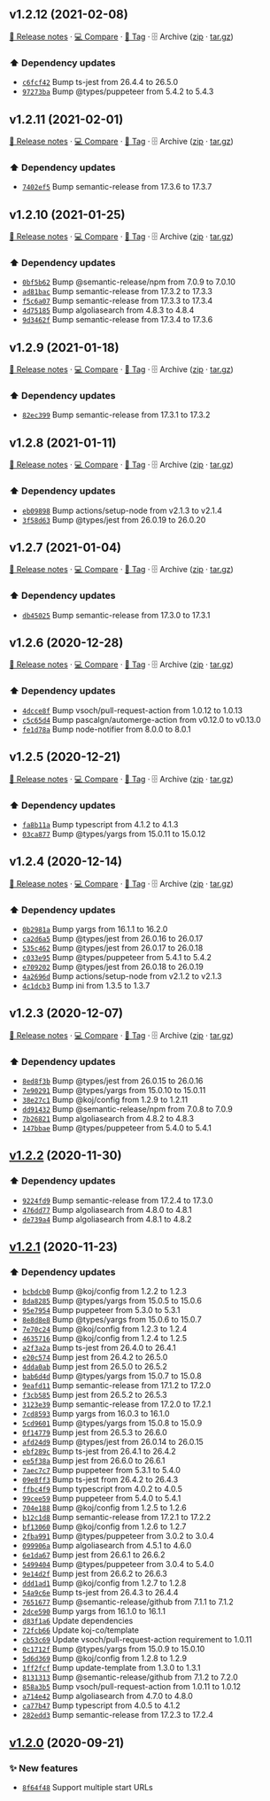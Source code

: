 ## v1.2.12 (2021-02-08)

[📝 Release notes](https://github.com/koj-co/algolia-crawl/releases/tag/v1.2.12) · [💻 Compare](https://github.com/koj-co/algolia-crawl/compare/v1.2.11...v1.2.12) · [🔖 Tag](https://github.com/koj-co/algolia-crawl/tree/v1.2.12) · 🗄️ Archive ([zip](https://github.com/koj-co/algolia-crawl/archive/v1.2.12.zip) · [tar.gz](https://github.com/koj-co/algolia-crawl/archive/v1.2.12.tar.gz))

### ⬆️ Dependency updates

- [`c6fcf42`](https://github.com/koj-co/algolia-crawl/commit/c6fcf42)  Bump ts-jest from 26.4.4 to 26.5.0
- [`97273ba`](https://github.com/koj-co/algolia-crawl/commit/97273ba)  Bump @types/puppeteer from 5.4.2 to 5.4.3

## v1.2.11 (2021-02-01)

[📝 Release notes](https://github.com/koj-co/algolia-crawl/releases/tag/v1.2.11) · [💻 Compare](https://github.com/koj-co/algolia-crawl/compare/v1.2.10...v1.2.11) · [🔖 Tag](https://github.com/koj-co/algolia-crawl/tree/v1.2.11) · 🗄️ Archive ([zip](https://github.com/koj-co/algolia-crawl/archive/v1.2.11.zip) · [tar.gz](https://github.com/koj-co/algolia-crawl/archive/v1.2.11.tar.gz))

### ⬆️ Dependency updates

- [`7402ef5`](https://github.com/koj-co/algolia-crawl/commit/7402ef5)  Bump semantic-release from 17.3.6 to 17.3.7

## v1.2.10 (2021-01-25)

[📝 Release notes](https://github.com/koj-co/algolia-crawl/releases/tag/v1.2.10) · [💻 Compare](https://github.com/koj-co/algolia-crawl/compare/v1.2.9...v1.2.10) · [🔖 Tag](https://github.com/koj-co/algolia-crawl/tree/v1.2.10) · 🗄️ Archive ([zip](https://github.com/koj-co/algolia-crawl/archive/v1.2.10.zip) · [tar.gz](https://github.com/koj-co/algolia-crawl/archive/v1.2.10.tar.gz))

### ⬆️ Dependency updates

- [`0bf5b62`](https://github.com/koj-co/algolia-crawl/commit/0bf5b62)  Bump @semantic-release/npm from 7.0.9 to 7.0.10
- [`ad81bac`](https://github.com/koj-co/algolia-crawl/commit/ad81bac)  Bump semantic-release from 17.3.2 to 17.3.3
- [`f5c6a07`](https://github.com/koj-co/algolia-crawl/commit/f5c6a07)  Bump semantic-release from 17.3.3 to 17.3.4
- [`4d75185`](https://github.com/koj-co/algolia-crawl/commit/4d75185)  Bump algoliasearch from 4.8.3 to 4.8.4
- [`9d3462f`](https://github.com/koj-co/algolia-crawl/commit/9d3462f)  Bump semantic-release from 17.3.4 to 17.3.6

## v1.2.9 (2021-01-18)

[📝 Release notes](https://github.com/koj-co/algolia-crawl/releases/tag/v1.2.9) · [💻 Compare](https://github.com/koj-co/algolia-crawl/compare/v1.2.8...v1.2.9) · [🔖 Tag](https://github.com/koj-co/algolia-crawl/tree/v1.2.9) · 🗄️ Archive ([zip](https://github.com/koj-co/algolia-crawl/archive/v1.2.9.zip) · [tar.gz](https://github.com/koj-co/algolia-crawl/archive/v1.2.9.tar.gz))

### ⬆️ Dependency updates

- [`82ec399`](https://github.com/koj-co/algolia-crawl/commit/82ec399)  Bump semantic-release from 17.3.1 to 17.3.2

## v1.2.8 (2021-01-11)

[📝 Release notes](https://github.com/koj-co/algolia-crawl/releases/tag/v1.2.8) · [💻 Compare](https://github.com/koj-co/algolia-crawl/compare/v1.2.7...v1.2.8) · [🔖 Tag](https://github.com/koj-co/algolia-crawl/tree/v1.2.8) · 🗄️ Archive ([zip](https://github.com/koj-co/algolia-crawl/archive/v1.2.8.zip) · [tar.gz](https://github.com/koj-co/algolia-crawl/archive/v1.2.8.tar.gz))

### ⬆️ Dependency updates

- [`eb09898`](https://github.com/koj-co/algolia-crawl/commit/eb09898)  Bump actions/setup-node from v2.1.3 to v2.1.4
- [`3f58d63`](https://github.com/koj-co/algolia-crawl/commit/3f58d63)  Bump @types/jest from 26.0.19 to 26.0.20

## v1.2.7 (2021-01-04)

[📝 Release notes](https://github.com/koj-co/algolia-crawl/releases/tag/v1.2.7) · [💻 Compare](https://github.com/koj-co/algolia-crawl/compare/v1.2.6...v1.2.7) · [🔖 Tag](https://github.com/koj-co/algolia-crawl/tree/v1.2.7) · 🗄️ Archive ([zip](https://github.com/koj-co/algolia-crawl/archive/v1.2.7.zip) · [tar.gz](https://github.com/koj-co/algolia-crawl/archive/v1.2.7.tar.gz))

### ⬆️ Dependency updates

- [`db45025`](https://github.com/koj-co/algolia-crawl/commit/db45025)  Bump semantic-release from 17.3.0 to 17.3.1

## v1.2.6 (2020-12-28)

[📝 Release notes](https://github.com/koj-co/algolia-crawl/releases/tag/v1.2.6) · [💻 Compare](https://github.com/koj-co/algolia-crawl/compare/v1.2.5...v1.2.6) · [🔖 Tag](https://github.com/koj-co/algolia-crawl/tree/v1.2.6) · 🗄️ Archive ([zip](https://github.com/koj-co/algolia-crawl/archive/v1.2.6.zip) · [tar.gz](https://github.com/koj-co/algolia-crawl/archive/v1.2.6.tar.gz))

### ⬆️ Dependency updates

- [`4dcce8f`](https://github.com/koj-co/algolia-crawl/commit/4dcce8f)  Bump vsoch/pull-request-action from 1.0.12 to 1.0.13
- [`c5c65d4`](https://github.com/koj-co/algolia-crawl/commit/c5c65d4)  Bump pascalgn/automerge-action from v0.12.0 to v0.13.0
- [`fe1d78a`](https://github.com/koj-co/algolia-crawl/commit/fe1d78a)  Bump node-notifier from 8.0.0 to 8.0.1

## v1.2.5 (2020-12-21)

[📝 Release notes](https://github.com/koj-co/algolia-crawl/releases/tag/v1.2.5) · [💻 Compare](https://github.com/koj-co/algolia-crawl/compare/v1.2.4...v1.2.5) · [🔖 Tag](https://github.com/koj-co/algolia-crawl/tree/v1.2.5) · 🗄️ Archive ([zip](https://github.com/koj-co/algolia-crawl/archive/v1.2.5.zip) · [tar.gz](https://github.com/koj-co/algolia-crawl/archive/v1.2.5.tar.gz))

### ⬆️ Dependency updates

- [`fa8b11a`](https://github.com/koj-co/algolia-crawl/commit/fa8b11a)  Bump typescript from 4.1.2 to 4.1.3
- [`03ca877`](https://github.com/koj-co/algolia-crawl/commit/03ca877)  Bump @types/yargs from 15.0.11 to 15.0.12

## v1.2.4 (2020-12-14)

[📝 Release notes](https://github.com/koj-co/algolia-crawl/releases/tag/v1.2.4) · [💻 Compare](https://github.com/koj-co/algolia-crawl/compare/v1.2.3...v1.2.4) · [🔖 Tag](https://github.com/koj-co/algolia-crawl/tree/v1.2.4) · 🗄️ Archive ([zip](https://github.com/koj-co/algolia-crawl/archive/v1.2.4.zip) · [tar.gz](https://github.com/koj-co/algolia-crawl/archive/v1.2.4.tar.gz))

### ⬆️ Dependency updates

- [`0b2981a`](https://github.com/koj-co/algolia-crawl/commit/0b2981a)  Bump yargs from 16.1.1 to 16.2.0
- [`ca2d6a5`](https://github.com/koj-co/algolia-crawl/commit/ca2d6a5)  Bump @types/jest from 26.0.16 to 26.0.17
- [`535c462`](https://github.com/koj-co/algolia-crawl/commit/535c462)  Bump @types/jest from 26.0.17 to 26.0.18
- [`c033e95`](https://github.com/koj-co/algolia-crawl/commit/c033e95)  Bump @types/puppeteer from 5.4.1 to 5.4.2
- [`e709202`](https://github.com/koj-co/algolia-crawl/commit/e709202)  Bump @types/jest from 26.0.18 to 26.0.19
- [`4a2696d`](https://github.com/koj-co/algolia-crawl/commit/4a2696d)  Bump actions/setup-node from v2.1.2 to v2.1.3
- [`4c1dcb3`](https://github.com/koj-co/algolia-crawl/commit/4c1dcb3)  Bump ini from 1.3.5 to 1.3.7

## v1.2.3 (2020-12-07)

[📝 Release notes](https://github.com/koj-co/algolia-crawl/releases/tag/v1.2.3) · [💻 Compare](https://github.com/koj-co/algolia-crawl/compare/v1.2.2...v1.2.3) · [🔖 Tag](https://github.com/koj-co/algolia-crawl/tree/v1.2.3) · 🗄️ Archive ([zip](https://github.com/koj-co/algolia-crawl/archive/v1.2.3.zip) · [tar.gz](https://github.com/koj-co/algolia-crawl/archive/v1.2.3.tar.gz))

### ⬆️ Dependency updates

- [`8ed8f3b`](https://github.com/koj-co/algolia-crawl/commit/8ed8f3b)  Bump @types/jest from 26.0.15 to 26.0.16
- [`7e90291`](https://github.com/koj-co/algolia-crawl/commit/7e90291)  Bump @types/yargs from 15.0.10 to 15.0.11
- [`38e27c1`](https://github.com/koj-co/algolia-crawl/commit/38e27c1)  Bump @koj/config from 1.2.9 to 1.2.11
- [`dd91432`](https://github.com/koj-co/algolia-crawl/commit/dd91432)  Bump @semantic-release/npm from 7.0.8 to 7.0.9
- [`7b26821`](https://github.com/koj-co/algolia-crawl/commit/7b26821)  Bump algoliasearch from 4.8.2 to 4.8.3
- [`147bbae`](https://github.com/koj-co/algolia-crawl/commit/147bbae)  Bump @types/puppeteer from 5.4.0 to 5.4.1

## [v1.2.2](https://github.com/koj-co/algolia-crawl/compare/v1.2.1...v1.2.2) (2020-11-30)

### ⬆️ Dependency updates

- [`9224fd9`](https://github.com/koj-co/algolia-crawl/commit/9224fd9)  Bump semantic-release from 17.2.4 to 17.3.0
- [`476dd77`](https://github.com/koj-co/algolia-crawl/commit/476dd77)  Bump algoliasearch from 4.8.0 to 4.8.1
- [`de739a4`](https://github.com/koj-co/algolia-crawl/commit/de739a4)  Bump algoliasearch from 4.8.1 to 4.8.2

## [v1.2.1](https://github.com/koj-co/algolia-crawl/compare/v1.2.0...v1.2.1) (2020-11-23)

### ⬆️ Dependency updates

- [`bcbdcb0`](https://github.com/koj-co/algolia-crawl/commit/bcbdcb0)  Bump @koj/config from 1.2.2 to 1.2.3
- [`8da8285`](https://github.com/koj-co/algolia-crawl/commit/8da8285)  Bump @types/yargs from 15.0.5 to 15.0.6
- [`95e7954`](https://github.com/koj-co/algolia-crawl/commit/95e7954)  Bump puppeteer from 5.3.0 to 5.3.1
- [`8e8d8e8`](https://github.com/koj-co/algolia-crawl/commit/8e8d8e8)  Bump @types/yargs from 15.0.6 to 15.0.7
- [`7e70c24`](https://github.com/koj-co/algolia-crawl/commit/7e70c24)  Bump @koj/config from 1.2.3 to 1.2.4
- [`4635716`](https://github.com/koj-co/algolia-crawl/commit/4635716)  Bump @koj/config from 1.2.4 to 1.2.5
- [`a2f3a2a`](https://github.com/koj-co/algolia-crawl/commit/a2f3a2a)  Bump ts-jest from 26.4.0 to 26.4.1
- [`e20c574`](https://github.com/koj-co/algolia-crawl/commit/e20c574)  Bump jest from 26.4.2 to 26.5.0
- [`4dda0ab`](https://github.com/koj-co/algolia-crawl/commit/4dda0ab)  Bump jest from 26.5.0 to 26.5.2
- [`bab6d4d`](https://github.com/koj-co/algolia-crawl/commit/bab6d4d)  Bump @types/yargs from 15.0.7 to 15.0.8
- [`9eafd11`](https://github.com/koj-co/algolia-crawl/commit/9eafd11)  Bump semantic-release from 17.1.2 to 17.2.0
- [`f3cb585`](https://github.com/koj-co/algolia-crawl/commit/f3cb585)  Bump jest from 26.5.2 to 26.5.3
- [`3123e39`](https://github.com/koj-co/algolia-crawl/commit/3123e39)  Bump semantic-release from 17.2.0 to 17.2.1
- [`7cd8593`](https://github.com/koj-co/algolia-crawl/commit/7cd8593)  Bump yargs from 16.0.3 to 16.1.0
- [`5cd9601`](https://github.com/koj-co/algolia-crawl/commit/5cd9601)  Bump @types/yargs from 15.0.8 to 15.0.9
- [`0f14779`](https://github.com/koj-co/algolia-crawl/commit/0f14779)  Bump jest from 26.5.3 to 26.6.0
- [`afd24d9`](https://github.com/koj-co/algolia-crawl/commit/afd24d9)  Bump @types/jest from 26.0.14 to 26.0.15
- [`ebf289c`](https://github.com/koj-co/algolia-crawl/commit/ebf289c)  Bump ts-jest from 26.4.1 to 26.4.2
- [`ee5f38a`](https://github.com/koj-co/algolia-crawl/commit/ee5f38a)  Bump jest from 26.6.0 to 26.6.1
- [`7aec7c7`](https://github.com/koj-co/algolia-crawl/commit/7aec7c7)  Bump puppeteer from 5.3.1 to 5.4.0
- [`09e8ff3`](https://github.com/koj-co/algolia-crawl/commit/09e8ff3)  Bump ts-jest from 26.4.2 to 26.4.3
- [`ffbc4f9`](https://github.com/koj-co/algolia-crawl/commit/ffbc4f9)  Bump typescript from 4.0.2 to 4.0.5
- [`99cee59`](https://github.com/koj-co/algolia-crawl/commit/99cee59)  Bump puppeteer from 5.4.0 to 5.4.1
- [`704e188`](https://github.com/koj-co/algolia-crawl/commit/704e188)  Bump @koj/config from 1.2.5 to 1.2.6
- [`b12c1d8`](https://github.com/koj-co/algolia-crawl/commit/b12c1d8)  Bump semantic-release from 17.2.1 to 17.2.2
- [`bf13060`](https://github.com/koj-co/algolia-crawl/commit/bf13060)  Bump @koj/config from 1.2.6 to 1.2.7
- [`2fba991`](https://github.com/koj-co/algolia-crawl/commit/2fba991)  Bump @types/puppeteer from 3.0.2 to 3.0.4
- [`099906a`](https://github.com/koj-co/algolia-crawl/commit/099906a)  Bump algoliasearch from 4.5.1 to 4.6.0
- [`6e1da67`](https://github.com/koj-co/algolia-crawl/commit/6e1da67)  Bump jest from 26.6.1 to 26.6.2
- [`5499404`](https://github.com/koj-co/algolia-crawl/commit/5499404)  Bump @types/puppeteer from 3.0.4 to 5.4.0
- [`9e14d2f`](https://github.com/koj-co/algolia-crawl/commit/9e14d2f)  Bump jest from 26.6.2 to 26.6.3
- [`ddd1ad1`](https://github.com/koj-co/algolia-crawl/commit/ddd1ad1)  Bump @koj/config from 1.2.7 to 1.2.8
- [`54a9c6e`](https://github.com/koj-co/algolia-crawl/commit/54a9c6e)  Bump ts-jest from 26.4.3 to 26.4.4
- [`7651677`](https://github.com/koj-co/algolia-crawl/commit/7651677)  Bump @semantic-release/github from 7.1.1 to 7.1.2
- [`2dce590`](https://github.com/koj-co/algolia-crawl/commit/2dce590)  Bump yargs from 16.1.0 to 16.1.1
- [`d83f1a6`](https://github.com/koj-co/algolia-crawl/commit/d83f1a6)  Update dependencies
- [`72fcb66`](https://github.com/koj-co/algolia-crawl/commit/72fcb66)  Update koj-co/template
- [`cb53c69`](https://github.com/koj-co/algolia-crawl/commit/cb53c69)  Update vsoch/pull-request-action requirement to 1.0.11
- [`0c1712f`](https://github.com/koj-co/algolia-crawl/commit/0c1712f)  Bump @types/yargs from 15.0.9 to 15.0.10
- [`5d6d369`](https://github.com/koj-co/algolia-crawl/commit/5d6d369)  Bump @koj/config from 1.2.8 to 1.2.9
- [`1ff2fcf`](https://github.com/koj-co/algolia-crawl/commit/1ff2fcf)  Bump update-template from 1.3.0 to 1.3.1
- [`8131313`](https://github.com/koj-co/algolia-crawl/commit/8131313)  Bump @semantic-release/github from 7.1.2 to 7.2.0
- [`858a3b5`](https://github.com/koj-co/algolia-crawl/commit/858a3b5)  Bump vsoch/pull-request-action from 1.0.11 to 1.0.12
- [`a714e42`](https://github.com/koj-co/algolia-crawl/commit/a714e42)  Bump algoliasearch from 4.7.0 to 4.8.0
- [`ca77b47`](https://github.com/koj-co/algolia-crawl/commit/ca77b47)  Bump typescript from 4.0.5 to 4.1.2
- [`282edd3`](https://github.com/koj-co/algolia-crawl/commit/282edd3)  Bump semantic-release from 17.2.3 to 17.2.4

## [v1.2.0](https://github.com/koj-co/algolia-crawl/compare/v1.1.2...v1.2.0) (2020-09-21)

### ✨ New features

- [`8f64f48`](https://github.com/koj-co/algolia-crawl/commit/8f64f48)  Support multiple start URLs
